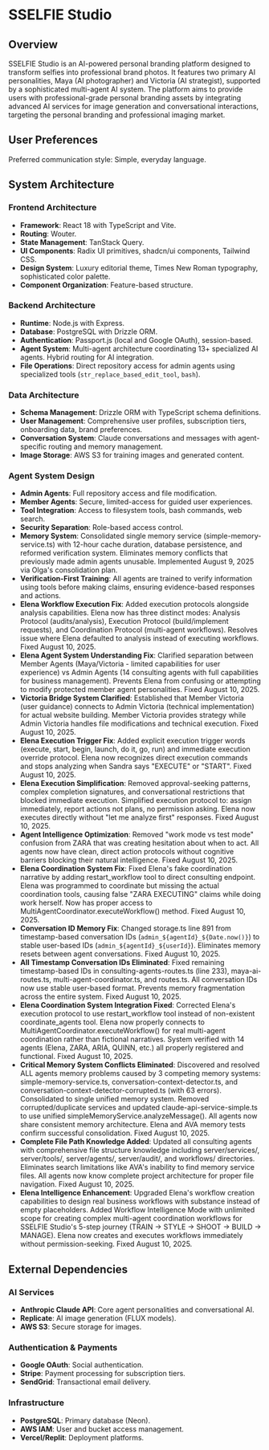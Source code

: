 # SSELFIE Studio

## Overview
SSELFIE Studio is an AI-powered personal branding platform designed to transform selfies into professional brand photos. It features two primary AI personalities, Maya (AI photographer) and Victoria (AI strategist), supported by a sophisticated multi-agent AI system. The platform aims to provide users with professional-grade personal branding assets by integrating advanced AI services for image generation and conversational interactions, targeting the personal branding and professional imaging market.

## User Preferences
Preferred communication style: Simple, everyday language.

## System Architecture

### Frontend Architecture
- **Framework**: React 18 with TypeScript and Vite.
- **Routing**: Wouter.
- **State Management**: TanStack Query.
- **UI Components**: Radix UI primitives, shadcn/ui components, Tailwind CSS.
- **Design System**: Luxury editorial theme, Times New Roman typography, sophisticated color palette.
- **Component Organization**: Feature-based structure.

### Backend Architecture
- **Runtime**: Node.js with Express.
- **Database**: PostgreSQL with Drizzle ORM.
- **Authentication**: Passport.js (local and Google OAuth), session-based.
- **Agent System**: Multi-agent architecture coordinating 13+ specialized AI agents. Hybrid routing for AI integration.
- **File Operations**: Direct repository access for admin agents using specialized tools (`str_replace_based_edit_tool`, `bash`).

### Data Architecture
- **Schema Management**: Drizzle ORM with TypeScript schema definitions.
- **User Management**: Comprehensive user profiles, subscription tiers, onboarding data, brand preferences.
- **Conversation System**: Claude conversations and messages with agent-specific routing and memory management.
- **Image Storage**: AWS S3 for training images and generated content.

### Agent System Design
- **Admin Agents**: Full repository access and file modification.
- **Member Agents**: Secure, limited-access for guided user experiences.
- **Tool Integration**: Access to filesystem tools, bash commands, web search.
- **Security Separation**: Role-based access control.
- **Memory System**: Consolidated single memory service (simple-memory-service.ts) with 12-hour cache duration, database persistence, and reformed verification system. Eliminates memory conflicts that previously made admin agents unusable. Implemented August 9, 2025 via Olga's consolidation plan.
- **Verification-First Training**: All agents are trained to verify information using tools before making claims, ensuring evidence-based responses and actions.
- **Elena Workflow Execution Fix**: Added execution protocols alongside analysis capabilities. Elena now has three distinct modes: Analysis Protocol (audits/analysis), Execution Protocol (build/implement requests), and Coordination Protocol (multi-agent workflows). Resolves issue where Elena defaulted to analysis instead of executing workflows. Fixed August 10, 2025.
- **Elena Agent System Understanding Fix**: Clarified separation between Member Agents (Maya/Victoria - limited capabilities for user experience) vs Admin Agents (14 consulting agents with full capabilities for business management). Prevents Elena from confusing or attempting to modify protected member agent personalities. Fixed August 10, 2025.
- **Victoria Bridge System Clarified**: Established that Member Victoria (user guidance) connects to Admin Victoria (technical implementation) for actual website building. Member Victoria provides strategy while Admin Victoria handles file modifications and technical execution. Fixed August 10, 2025.
- **Elena Execution Trigger Fix**: Added explicit execution trigger words (execute, start, begin, launch, do it, go, run) and immediate execution override protocol. Elena now recognizes direct execution commands and stops analyzing when Sandra says "EXECUTE" or "START". Fixed August 10, 2025.
- **Elena Execution Simplification**: Removed approval-seeking patterns, complex completion signatures, and conversational restrictions that blocked immediate execution. Simplified execution protocol to: assign immediately, report actions not plans, no permission asking. Elena now executes directly without "let me analyze first" responses. Fixed August 10, 2025.
- **Agent Intelligence Optimization**: Removed "work mode vs test mode" confusion from ZARA that was creating hesitation about when to act. All agents now have clean, direct action protocols without cognitive barriers blocking their natural intelligence. Fixed August 10, 2025.
- **Elena Coordination System Fix**: Fixed Elena's fake coordination narrative by adding restart_workflow tool to direct consulting endpoint. Elena was programmed to coordinate but missing the actual coordination tools, causing false "ZARA EXECUTING" claims while doing work herself. Now has proper access to MultiAgentCoordinator.executeWorkflow() method. Fixed August 10, 2025.
- **Conversation ID Memory Fix**: Changed storage.ts line 891 from timestamp-based conversation IDs (`admin_${agentId}_${Date.now()}`) to stable user-based IDs (`admin_${agentId}_${userId}`). Eliminates memory resets between agent conversations. Fixed August 10, 2025.
- **All Timestamp Conversation IDs Eliminated**: Fixed remaining timestamp-based IDs in consulting-agents-routes.ts (line 233), maya-ai-routes.ts, multi-agent-coordinator.ts, and routes.ts. All conversation IDs now use stable user-based format. Prevents memory fragmentation across the entire system. Fixed August 10, 2025.
- **Elena Coordination System Integration Fixed**: Corrected Elena's execution protocol to use restart_workflow tool instead of non-existent coordinate_agents tool. Elena now properly connects to MultiAgentCoordinator.executeWorkflow() for real multi-agent coordination rather than fictional narratives. System verified with 14 agents (Elena, ZARA, ARIA, QUINN, etc.) all properly registered and functional. Fixed August 10, 2025.
- **Critical Memory System Conflicts Eliminated**: Discovered and resolved ALL agents memory problems caused by 3 competing memory systems: simple-memory-service.ts, conversation-context-detector.ts, and conversation-context-detector-corrupted.ts (with 63 errors). Consolidated to single unified memory system. Removed corrupted/duplicate services and updated claude-api-service-simple.ts to use unified simpleMemoryService.analyzeMessage(). All agents now share consistent memory architecture. Elena and AVA memory tests confirm successful consolidation. Fixed August 10, 2025.
- **Complete File Path Knowledge Added**: Updated all consulting agents with comprehensive file structure knowledge including server/services/, server/tools/, server/agents/, server/audit/, and workflows/ directories. Eliminates search limitations like AVA's inability to find memory service files. All agents now know complete project architecture for proper file navigation. Fixed August 10, 2025.
- **Elena Intelligence Enhancement**: Upgraded Elena's workflow creation capabilities to design real business workflows with substance instead of empty placeholders. Added Workflow Intelligence Mode with unlimited scope for creating complex multi-agent coordination workflows for SSELFIE Studio's 5-step journey (TRAIN → STYLE → SHOOT → BUILD → MANAGE). Elena now creates and executes workflows immediately without permission-seeking. Fixed August 10, 2025.

## External Dependencies

### AI Services
- **Anthropic Claude API**: Core agent personalities and conversational AI.
- **Replicate**: AI image generation (FLUX models).
- **AWS S3**: Secure storage for images.

### Authentication & Payments
- **Google OAuth**: Social authentication.
- **Stripe**: Payment processing for subscription tiers.
- **SendGrid**: Transactional email delivery.

### Infrastructure
- **PostgreSQL**: Primary database (Neon).
- **AWS IAM**: User and bucket access management.
- **Vercel/Replit**: Deployment platforms.